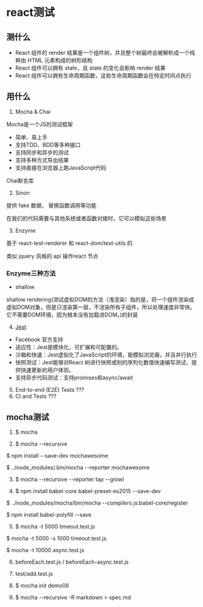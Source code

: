 # react测试

## 测什么

- React 组件的 render 结果是一个组件树，并且整个树最终会被解析成一个纯粹由 HTML 元素构成的树形结构
- React 组件可以拥有 state，且 state 的变化会影响 render 结果
- React 组件可以拥有生命周期函数，这些生命周期函数会在特定时间点执行

## 用什么

1. Mocha & Chai

Mocha是一个JS的测试框架

- 简单、易上手
- 支持TDD、BDD等多种接口
- 支持同步和异步的测试
- 支持多种方式导出结果
- 支持直接在浏览器上跑JavaScript代码

Chai断言库


2. Sinon

提供 fake 数据， 替换函数调用等功能

在我们的代码需要与其他系统或者函数对接时，它可以模拟这些场景

3. Enzyme

基于 react-test-renderer 和 react-dom/test-utils 的

类似 jquery 风格的 api 操作react 节点

### Enzyme三种方法

- shallow

shallow rendering(测试虚拟DOM的方法（浅渲染）指的是，将一个组件渲染成虚拟DOM对象，但是只渲染第一层，不渲染所有子组件，所以处理速度非常快。它不需要DOM环境，因为根本没有加载进DOM。)的封装




4. [Jest](https://jestjs.io/zh-Hans/)

- Facebook 官方支持
- 适应性：Jest是模块化、可扩展和可配置的。
- 沙箱和快速：Jest虚拟化了JavaScript的环境，能模拟浏览器，并且并行执行
- 快照测试：Jest能够对React 树进行快照或别的序列化数值快速编写测试，提供快速更新的用户体验。
- 支持异步代码测试：支持promises和async/await


5. End-to-end (E2E) Tests  ???
6. CI and Tests  ???


## mocha测试

1. $ mocha

2. $ mocha --recursive

$ npm install --save-dev mochawesome

$ ../node_modules/.bin/mocha --reporter mochawesome

3. $ mocha --recursive --reporter tap --growl

4. $ npm install babel-core babel-preset-es2015 --save-dev

$ ../node_modules/mocha/bin/mocha --compilers js:babel-core/register

$ npm install babel-polyfill --save

5. $ mocha -t 5000 timeout.test.js

$ mocha -t 5000 -s 1000 timeout.test.js

$ mocha -t 10000 async.test.js

6. beforeEach.test.js / beforeEach-async.test.js

7. test/add.test.js

8. $ mocha init demo08

9. $ mocha --recursive -R markdown > spec.md